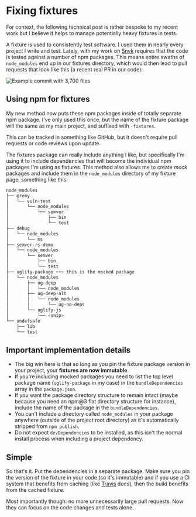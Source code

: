 # Fixing fixtures

For context, the following technical post is rather bespoke to my recent work but I believe it helps to manage potentially heavy fixtures in tests.

A fixture is used to consistently test software. I used them in nearly every project I write and test. Lately, with my work on [Snyk](https://snyk.io) requires that the code is tested against a number of npm packages. This means entire swaths of `node_modules` end up in our fixtures directory, which would then lead to pull requests that look like this (a recent real PR in our code):

![Example commit with 3,700 files](/images/fixtures.png)

<!--more-->

## Using npm for fixtures

My new method now puts these npm packages inside of totally separate npm package. I've only used this once, but the name of the fixture package will the same as my main project, and suffixed with `-fixtures`.

This can be tracked in something like GitHub, but it doesn't require pull requests or code reviews upon update.

The fixtures package can really include anything I like, but specifically I'm using it to include dependencies that will become the individual npm packages I'm using as fixtures. This method also allows me to create *mock* packages and include them in the `node_modules` directory of my fixture page, something like this:

```bash
node_modules
├── @remy
│   └── vuln-test
│       └── node_modules
│           └── semver
│               ├── bin
│               └── test
├── debug
│   └── node_modules
│       └── ms
├── semver-rs-demo
│   └── node_modules
│       └── semver
│           ├── bin
│           └── test
├── uglify-package ⬅⬅⬅ this is the mocked package
│   └── node_modules
│       ├── ug-deep
│       │   └── node_modules
│       ├── ug-deep-alt
│       │   └── node_modules
│       │       └── ug-no-deps
│       └── uglify-js
│           └── <snip>
└── undefsafe
    ├── lib
    └── test
```

## Important implementation details

- The big win here is that so long as you pin the fixture package version in your project, your **fixtures are now immutable**.
- If you're including mocked packages you need to list the top level package name (`uglify-package` in my case) in the `bundleDependencies` array in the `package.json`.
- If you want the package directory structure to remain intact (maybe because you need an npm@3 flat directory structure for instance), include the name of the package in the `bundleDependencies`.
- You can't include a directory called `node_modules` in your package anywhere (outside of the project root directory) as it's automatically stripped from `npm publish`.
- Do not expect `devDependencies` to be installed, as this isn't the normal install process when including a project dependency.

## Simple

So that's it. Put the dependencies in a separate package. Make sure you pin the version of the fixture in your code (so it's immutable) and if you use a CI system that benefits from caching (like [Travis](https://travis-ci.org) does), then the build benefits from the cached fixture.

Most importantly though: no more unnecessarily large pull requests. Now they can focus on the code changes and tests alone.